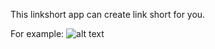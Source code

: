 This linkshort app can create link short for you.

For example: 
![alt text](/images/shortlink_demo.png "Shortlink Demo")

